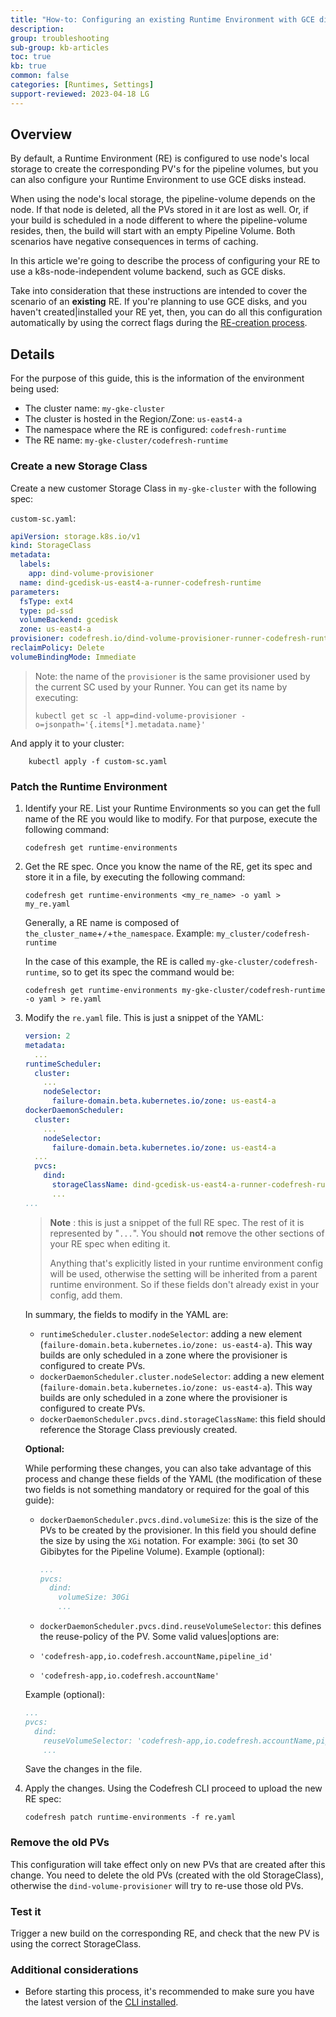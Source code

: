```yaml
---
title: "How-to: Configuring an existing Runtime Environment with GCE disks"
description: 
group: troubleshooting
sub-group: kb-articles
toc: true
kb: true
common: false
categories: [Runtimes, Settings]
support-reviewed: 2023-04-18 LG
---
```


## Overview

By default, a Runtime Environment (RE) is configured to use node's local storage to create the corresponding PV's for the pipeline volumes, but you can also configure your Runtime Environment to use GCE disks instead.

When using the node's local storage, the pipeline-volume depends on the node. If that node is deleted, all the PVs stored in it are lost as well. Or, if your build is scheduled in a node different to where the pipeline-volume resides, then, the build will start with an empty Pipeline Volume. Both scenarios have negative consequences in terms of caching.

In this article we're going to describe the process of configuring your RE to use a k8s-node-independent volume backend, such as GCE disks.

Take into consideration that these instructions are intended to cover the scenario of an **existing** RE. If you're planning to use GCE disks, and you haven't created|installed your RE yet, then, you can do all this configuration automatically by using the correct flags during the [RE-creation process]({{site.baseurl}}/docs/installation/codefresh-runner/#docker-cache-support-for-gke).

## Details

For the purpose of this guide, this is the information of the environment
being used:

* The cluster name: `my-gke-cluster`
* The cluster is hosted in the Region/Zone: `us-east4-a`
* The namespace where the RE is configured: `codefresh-runtime`
* The RE name: `my-gke-cluster/codefresh-runtime`

### Create a new Storage Class

Create a new customer Storage Class in `my-gke-cluster` with the following
spec:

`custom-sc.yaml`:

```yaml
apiVersion: storage.k8s.io/v1
kind: StorageClass
metadata:
  labels:
    app: dind-volume-provisioner
  name: dind-gcedisk-us-east4-a-runner-codefresh-runtime
parameters:
  fsType: ext4
  type: pd-ssd
  volumeBackend: gcedisk
  zone: us-east4-a
provisioner: codefresh.io/dind-volume-provisioner-runner-codefresh-runtime
reclaimPolicy: Delete
volumeBindingMode: Immediate
```

> Note: the name of the `provisioner` is the same provisioner used by the
> current SC used by your Runner. You can get its name by executing:
>  
>```shell
>kubectl get sc -l app=dind-volume-provisioner -o=jsonpath='{.items[*].metadata.name}'
>```

And apply it to your cluster:

```shel
    kubectl apply -f custom-sc.yaml
```

### Patch the Runtime Environment

1. Identify your RE. List your Runtime Environments so you can get the full name of the RE you would like to modify. For that purpose, execute the following command:
  
    ```shell
    codefresh get runtime-environments
    ```

2. Get the RE spec. Once you know the name of the RE, get its spec and store it in a file, by executing the following command:

    ```shell
    codefresh get runtime-environments <my_re_name> -o yaml > my_re.yaml
    ```

    Generally, a RE name is composed of `the_cluster_name`+`/`+`the_namespace`.
    Example: `my_cluster/codefresh-runtime`

    In the case of this example, the RE is called `my-gke-cluster/codefresh-
    runtime`, so to get its spec the command would be:

    ```shell
    codefresh get runtime-environments my-gke-cluster/codefresh-runtime -o yaml > re.yaml
    ```

3. Modify the `re.yaml` file. This is just a snippet of the YAML:

    ```yaml
    version: 2
    metadata:
      ...
    runtimeScheduler:
      cluster:
        ...
        nodeSelector:
          failure-domain.beta.kubernetes.io/zone: us-east4-a
    dockerDaemonScheduler:
      cluster:
        ...
        nodeSelector:
          failure-domain.beta.kubernetes.io/zone: us-east4-a
      ...
      pvcs:
        dind:
          storageClassName: dind-gcedisk-us-east4-a-runner-codefresh-runtime
          ...
    ...
    ```

    > **Note** : this is just a snippet of the full RE spec. The rest of it is
    > represented by "`...`". You should **not** remove the other sections of your
    > RE spec when editing it.
    >
    > Anything that's explicitly listed in your runtime environment config will be
    > used, otherwise the setting will be inherited from a parent runtime
    > environment. So if these fields don't already exist in your config, add
    > them.

    In summary, the fields to modify in the YAML are:

    * `runtimeScheduler.cluster.nodeSelector`: adding a new element (`failure-domain.beta.kubernetes.io/zone: us-east4-a`). This way builds are only scheduled in a zone where the provisioner is configured to create PVs.
    * `dockerDaemonScheduler.cluster.nodeSelector`: adding a new element (`failure-domain.beta.kubernetes.io/zone: us-east4-a`). This way builds are only scheduled in a zone where the provisioner is configured to create PVs.
    * `dockerDaemonScheduler.pvcs.dind.storageClassName`: this field should reference the Storage Class previously created.

    **Optional:**

    While performing these changes, you can also take advantage of this process
    and change these fields of the YAML (the modification of these two fields is
    not something mandatory or required for the goal of this guide):

    * `dockerDaemonScheduler.pvcs.dind.volumeSize`: this is the size of the PVs to be created by the provisioner. In this field you should define the size by using the `XGi` notation. For example: `30Gi` (to set 30 Gibibytes for the Pipeline Volume). Example (optional):

        ```yaml
        ...
        pvcs:
          dind:
            volumeSize: 30Gi
            ...
        ```

    * `dockerDaemonScheduler.pvcs.dind.reuseVolumeSelector`: this defines the reuse-policy of the PV. Some valid values|options are:

    * `'codefresh-app,io.codefresh.accountName,pipeline_id'`

    * `'codefresh-app,io.codefresh.accountName'`

    Example (optional):

    ```yaml
    ...
    pvcs:
      dind:
        reuseVolumeSelector: 'codefresh-app,io.codefresh.accountName,pipeline_id'
        ...
    ```

    Save the changes in the file.

4. Apply the changes. Using the Codefresh CLI proceed to upload the new RE spec:

    ```shell
    codefresh patch runtime-environments -f re.yaml
    ```

### Remove the old PVs

This configuration will take effect only on new PVs that are created after
this change. You need to delete the old PVs (created with the old
StorageClass), otherwise the `dind-volume-provisioner` will try to re-use
those old PVs.

### Test it

Trigger a new build on the corresponding RE, and check that the new PV is
using the correct StorageClass.

### Additional considerations

* Before starting this process, it's recommended to make sure you have the latest version of the [CLI installed](https://codefresh-io.github.io/cli/installation/).

